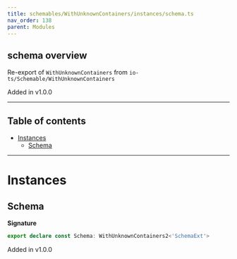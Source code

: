 ```yaml
---
title: schemables/WithUnknownContainers/instances/schema.ts
nav_order: 138
parent: Modules
---
```


## schema overview

Re-export of `WithUnknownContainers` from `io-ts/Schemable/WithUnknownContainers`

Added in v1.0.0

---

<h2 class="text-delta">Table of contents</h2>

- [Instances](#instances)
  - [Schema](#schema)

---

# Instances

## Schema

**Signature**

```ts
export declare const Schema: WithUnknownContainers2<'SchemaExt'>
```

Added in v1.0.0

